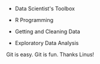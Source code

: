 * Data Scientist's Toolbox

* R Programming

* Getting and Cleaning Data

* Exploratory Data Analysis

Git is easy. Git is fun. Thanks Linus!